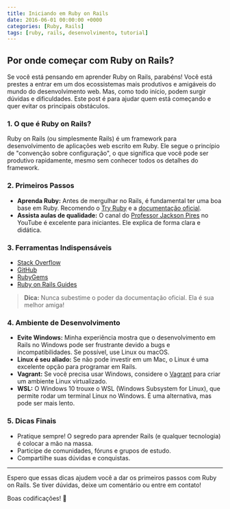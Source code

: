 ```yaml
---
title: Iniciando em Ruby on Rails
date: 2016-06-01 00:00:00 +0000
categories: [Ruby, Rails]
tags: [ruby, rails, desenvolvimento, tutorial]
---
```


## Por onde começar com Ruby on Rails?

Se você está pensando em aprender Ruby on Rails, parabéns! Você está prestes a entrar em um dos ecossistemas mais produtivos e amigáveis do mundo do desenvolvimento web. Mas, como todo início, podem surgir dúvidas e dificuldades. Este post é para ajudar quem está começando e quer evitar os principais obstáculos.

### 1. O que é Ruby on Rails?

Ruby on Rails (ou simplesmente Rails) é um framework para desenvolvimento de aplicações web escrito em Ruby. Ele segue o princípio de "convenção sobre configuração", o que significa que você pode ser produtivo rapidamente, mesmo sem conhecer todos os detalhes do framework.

### 2. Primeiros Passos

- **Aprenda Ruby:** Antes de mergulhar no Rails, é fundamental ter uma boa base em Ruby. Recomendo o [Try Ruby](https://try.ruby-lang.org/) e a [documentação oficial](https://www.ruby-lang.org/pt/).
- **Assista aulas de qualidade:** O canal do [Professor Jackson Pires](https://www.youtube.com/user/jacksonpiresjr) no YouTube é excelente para iniciantes. Ele explica de forma clara e didática.

### 3. Ferramentas Indispensáveis

- [Stack Overflow](https://stackoverflow.com/)
- [GitHub](https://github.com/)
- [RubyGems](https://rubygems.org/)
- [Ruby on Rails Guides](https://guides.rubyonrails.org/)

> **Dica:** Nunca subestime o poder da documentação oficial. Ela é sua melhor amiga!

### 4. Ambiente de Desenvolvimento

- **Evite Windows:** Minha experiência mostra que o desenvolvimento em Rails no Windows pode ser frustrante devido a bugs e incompatibilidades. Se possível, use Linux ou macOS.
- **Linux é seu aliado:** Se não pode investir em um Mac, o Linux é uma excelente opção para programar em Rails.
- **Vagrant:** Se você precisa usar Windows, considere o [Vagrant](https://nandovieira.com.br/usando-o-vagrant-como-ambiente-de-desenvolvimento-no-windows) para criar um ambiente Linux virtualizado.
- **WSL:** O Windows 10 trouxe o WSL (Windows Subsystem for Linux), que permite rodar um terminal Linux no Windows. É uma alternativa, mas pode ser mais lento.

### 5. Dicas Finais

- Pratique sempre! O segredo para aprender Rails (e qualquer tecnologia) é colocar a mão na massa.
- Participe de comunidades, fóruns e grupos de estudo.
- Compartilhe suas dúvidas e conquistas.

---

Espero que essas dicas ajudem você a dar os primeiros passos com Ruby on Rails. Se tiver dúvidas, deixe um comentário ou entre em contato!

Boas codificações! 🚀